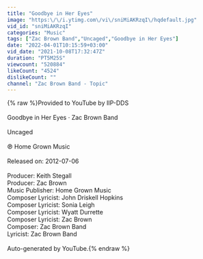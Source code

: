 ```yaml
---
title: "Goodbye in Her Eyes"
image: "https:\/\/i.ytimg.com\/vi\/sniMiAKRzqI\/hqdefault.jpg"
vid_id: "sniMiAKRzqI"
categories: "Music"
tags: ["Zac Brown Band","Uncaged","Goodbye in Her Eyes"]
date: "2022-04-01T10:15:59+03:00"
vid_date: "2021-10-08T17:32:47Z"
duration: "PT5M25S"
viewcount: "520884"
likeCount: "4524"
dislikeCount: ""
channel: "Zac Brown Band - Topic"
---
```

{% raw %}Provided to YouTube by IIP-DDS<br /><br />Goodbye in Her Eyes · Zac Brown Band<br /><br />Uncaged<br /><br />℗ Home Grown Music<br /><br />Released on: 2012-07-06<br /><br />Producer: Keith Stegall<br />Producer: Zac Brown<br />Music  Publisher: Home Grown Music<br />Composer  Lyricist: John Driskell Hopkins<br />Composer  Lyricist: Sonia Leigh<br />Composer  Lyricist: Wyatt Durrette<br />Composer  Lyricist: Zac Brown<br />Composer: Zac Brown Band<br />Lyricist: Zac Brown Band<br /><br />Auto-generated by YouTube.{% endraw %}
